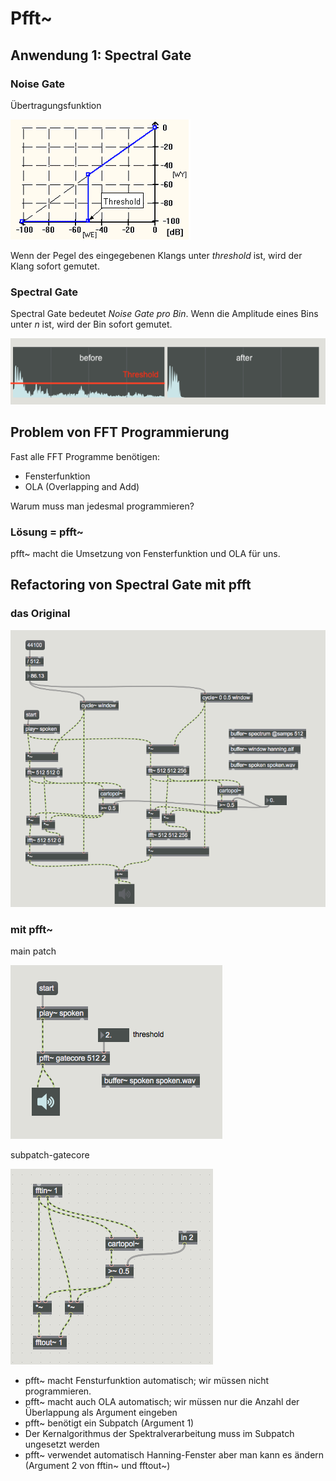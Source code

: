 # Pfft~

## Anwendung 1: Spectral Gate

### Noise Gate

Übertragungsfunktion

![](k2/noisegate.gif)

Wenn der Pegel des eingegebenen Klangs unter *threshold* ist, wird der Klang sofort gemutet.

### Spectral Gate

Spectral Gate bedeutet *Noise Gate pro Bin*.
Wenn die Amplitude eines Bins unter *n* ist, wird der Bin sofort gemutet.

![](k2/threshold.png)

## Problem von FFT Programmierung

Fast alle FFT Programme benötigen:

- Fensterfunktion
- OLA (Overlapping and Add)

Warum muss man jedesmal programmieren?

### Lösung = pfft~

pfft~ macht die Umsetzung von Fensterfunktion und OLA für uns.

## Refactoring von Spectral Gate mit pfft

### das Original

![](k2/gate.png)

### mit pfft~

main patch

![](k2/pfftgate.png)

subpatch-gatecore

![subpatch-gatecore](k2/gatecore.png)

- pfft~ macht Fensturfunktion automatisch; wir müssen nicht programmieren.
- pfft~ macht auch OLA automatisch; wir müssen nur die Anzahl der Überlappung als Argument eingeben
- pfft~ benötigt ein Subpatch (Argument 1)
- Der Kernalgorithmus der Spektralverarbeitung muss im Subpatch ungesetzt werden
- pfft~ verwendet automatisch Hanning-Fenster aber man kann es ändern (Argument 2 von fftin~ und fftout~)

